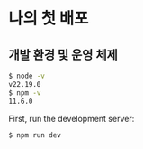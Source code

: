 # 나의 첫 배포

## 개발 환경 및 운영 체제
``` bash
$ node -v
v22.19.0
$ npm -v
11.6.0
```

First, run the development server:

```bash
$ npm run dev

```

